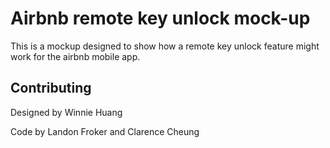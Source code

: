 # Airbnb remote key unlock mock-up

This is a mockup designed to show how a remote key unlock feature might work for the airbnb mobile app.


## Contributing
Designed by Winnie Huang

Code by Landon Froker and Clarence Cheung
